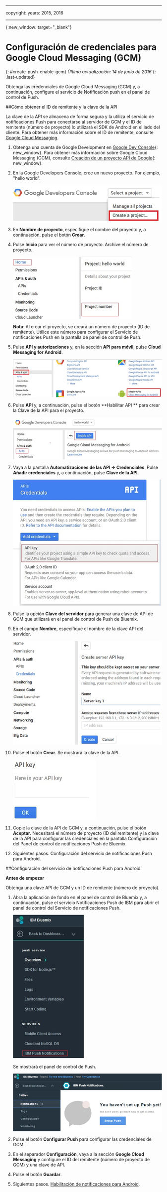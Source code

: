 
---

copyright:
 years: 2015, 2016

---

{:new_window: target="_blank"}
# Configuración de credenciales para Google Cloud Messaging (GCM)
{: #create-push-enable-gcm}
*Última actualización: 14 de junio de 2016*
{: .last-updated}

Obtenga las credenciales de Google Cloud Messaging (GCM) y, a continuación, configure el servicio de Notificación push en el panel de control de Push.

##Cómo obtener el ID de remitente y la clave de la API

La clave de la API se almacena de forma segura y la utiliza el servicio de notificaciones Push para conectarse al servidor de GCM y el ID de remitente (número de proyecto) lo utilizará el SDK de Android en el lado del cliente. Para obtener más información sobre el ID de remitente, consulte [Google Cloud Messaging](https://developers.google.com/cloud-messaging/gcm#arch).

1. Obtenga una cuenta de Google Development en [Google Dev Console](https://console.developers.google.com/start){: new_window}. Para obtener más información sobre Google Cloud Messaging (GCM), consulte [Creación de un proyecto API de Google](https://developers.google.com/console/help/new/){: new_window}.

2. En la Google Developers Console, cree un nuevo proyecto. Por ejemplo, "hello
                        world".

	![Crear proyecto](images/gcm_createproject.jpg)

3. En **Nombre de proyecto**, especifique el nombre del proyecto y, a continuación,
                        pulse el botón **Crear**.
4. Pulse **Inicio** para ver el número de
                        proyecto. Archive el número de proyecto.

	![Número de proyecto GCM](images/gcm_projectnumber.jpg)

	**Nota**: Al crear el proyecto, se creará un número de proyecto (ID de remitente). Utilice este número para configurar el Servicio de notificaciones Push en la pantalla de panel de control de
                            Push.

5. Pulse **API y autorizaciones** y, en la sección **API para móvil**, pulse **Cloud Messaging for Android**.

	![API](images/gcm_mobileapi.jpg)

6. Pulse **API** y, a continuación, pulse el botón **Habilitar API
                        ** para crear la Clave de la API para el proyecto.

	![Habilitar API ](images/gcm_enable_api.jpg)

7. Vaya a la pantalla **Automatizaciones de las API -> Credenciales**. Pulse **Añadir credenciales** y, a continuación, pulse **Clave de la
                            API**.

	![Credenciales de la API](images/api_credentials.jpg)

8. Pulse la opción **Clave del servidor** para generar una clave de API de GCM
                        que utilizará en el panel de control de Push de Bluemix.
9. En el campo **Nombre**, especifique el nombre de la clave API del servidor.

	![Clave del servidor GCM](images/gcm_serverkey.jpg)

10. Pulse el botón **Crear**. 
Se mostrará la clave de la
                        API.

	![Clave de la API de GCM](images/gcm_apikey.jpg)

11. Copie la clave de la API de GCM y, a continuación, pulse el botón **Aceptar**. Necesitará el número de proyecto (ID del remitente) y la clave de la API para configurar las credenciales en la pantalla Configuración del Panel de control de notificaciones Push de Bluemix. 
12. Siguientes pasos. Configuración del servicio de notificaciones Push para Android.

##Configuración del servicio de notificaciones Push para Android

**Antes de empezar**

Obtenga una clave API de GCM y un ID de remitente (número de proyecto). 

1. Abra la aplicación de fondo en el panel de control de Bluemix y, a continuación, pulse el servicio Notificaciones Push de IBM para abrir el panel de control del Servicio de notificaciones Push.
 
	![Panel de control de Push](images/bluemixdashboard_push.jpg)

	Se mostrará el panel de control de Push.
	
	![Configuración de Push](images/setup_push_main.jpg)

2. Pulse el botón **Configurar Push** para configurar las credenciales de
                        GCM.
1. En el separador **Configuración**, vaya a la sección **Google Cloud Messaging** y configure el ID del remitente (número de proyecto de GCM) y una clave de API.

4. Pulse el botón **Guardar**. 
5. Siguientes pasos. [Habilitación de notificaciones para Android](c_enable_push.html).
